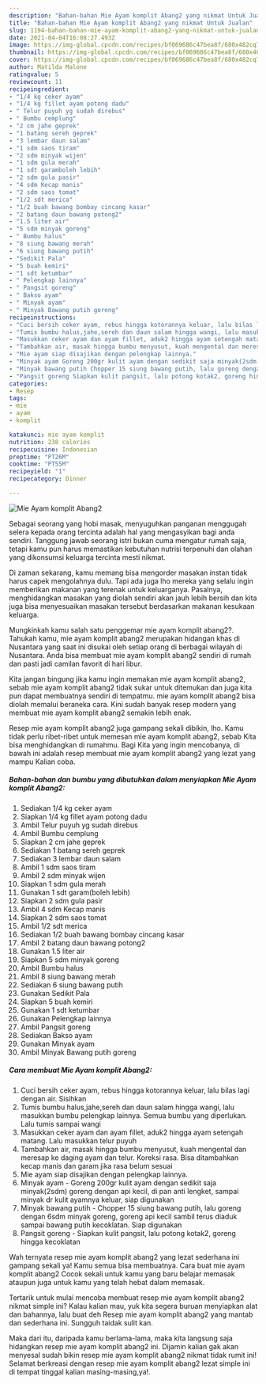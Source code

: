 ```yaml
---
description: "Bahan-bahan Mie Ayam komplit Abang2 yang nikmat Untuk Jualan"
title: "Bahan-bahan Mie Ayam komplit Abang2 yang nikmat Untuk Jualan"
slug: 1194-bahan-bahan-mie-ayam-komplit-abang2-yang-nikmat-untuk-jualan
date: 2021-04-04T16:08:27.493Z
image: https://img-global.cpcdn.com/recipes/bf069686c47bea8f/680x482cq70/mie-ayam-komplit-abang2-foto-resep-utama.jpg
thumbnail: https://img-global.cpcdn.com/recipes/bf069686c47bea8f/680x482cq70/mie-ayam-komplit-abang2-foto-resep-utama.jpg
cover: https://img-global.cpcdn.com/recipes/bf069686c47bea8f/680x482cq70/mie-ayam-komplit-abang2-foto-resep-utama.jpg
author: Matilda Malone
ratingvalue: 5
reviewcount: 11
recipeingredient:
- "1/4 kg ceker ayam"
- "1/4 kg fillet ayam potong dadu"
- " Telur puyuh yg sudah direbus"
- " Bumbu cemplung"
- "2 cm jahe geprek"
- "1 batang sereh geprek"
- "3 lembar daun salam"
- "1 sdm saos tiram"
- "2 sdm minyak wijen"
- "1 sdm gula merah"
- "1 sdt garamboleh lebih"
- "2 sdm gula pasir"
- "4 sdm Kecap manis"
- "2 sdm saos tomat"
- "1/2 sdt merica"
- "1/2 buah bawang bombay cincang kasar"
- "2 batang daun bawang potong2"
- "1.5 liter air"
- "5 sdm minyak goreng"
- " Bumbu halus"
- "8 siung bawang merah"
- "6 siung bawang putih"
- "Sedikit Pala"
- "5 buah kemiri"
- "1 sdt ketumbar"
- " Pelengkap lainnya"
- " Pangsit goreng"
- " Bakso ayam"
- " Minyak ayam"
- " Minyak Bawang putih goreng"
recipeinstructions:
- "Cuci bersih ceker ayam, rebus hingga kotorannya keluar, lalu bilas lagi dengan air. Sisihkan"
- "Tumis bumbu halus,jahe,sereh dan daun salam hingga wangi, lalu masukkan bumbu pelengkap lainnya. Semua bumbu yang diperlukan. Lalu tumis sampai wangi"
- "Masukkan ceker ayam dan ayam fillet, aduk2 hingga ayam setengah matang. Lalu masukkan telur puyuh"
- "Tambahkan air, masak hingga bumbu menyusut, kuah mengental dan meresap ke daging ayam dan telur. Koreksi rasa. Bisa ditambahkan kecap manis dan garam jika rasa belum sesuai"
- "Mie ayam siap disajikan dengan pelengkap lainnya."
- "Minyak ayam Goreng 200gr kulit ayam dengan sedikit saja minyak(2sdm) goreng dengan api kecil, di pan anti lengket, sampai minyak dr kulit ayamnya keluar, siap digunakan"
- "Minyak bawang putih Chopper 15 siung bawang putih, lalu goreng dengan 6sdm minyak goreng, goreng api kecil sambil terus diaduk sampai bawang putih kecoklatan. Siap digunakan"
- "Pangsit goreng Siapkan kulit pangsit, lalu potong kotak2, goreng hingga kecoklatan"
categories:
- Resep
tags:
- mie
- ayam
- komplit

katakunci: mie ayam komplit 
nutrition: 238 calories
recipecuisine: Indonesian
preptime: "PT26M"
cooktime: "PT55M"
recipeyield: "1"
recipecategory: Dinner

---
```



![Mie Ayam komplit Abang2](https://img-global.cpcdn.com/recipes/bf069686c47bea8f/680x482cq70/mie-ayam-komplit-abang2-foto-resep-utama.jpg)

Sebagai seorang yang hobi masak, menyuguhkan panganan menggugah selera kepada orang tercinta adalah hal yang mengasyikan bagi anda sendiri. Tanggung jawab seorang istri bukan cuma mengatur rumah saja, tetapi kamu pun harus memastikan kebutuhan nutrisi terpenuhi dan olahan yang dikonsumsi keluarga tercinta mesti nikmat.

Di zaman  sekarang, kamu memang bisa mengorder masakan instan tidak harus capek mengolahnya dulu. Tapi ada juga lho mereka yang selalu ingin memberikan makanan yang terenak untuk keluarganya. Pasalnya, menghidangkan masakan yang diolah sendiri akan jauh lebih bersih dan kita juga bisa menyesuaikan masakan tersebut berdasarkan makanan kesukaan keluarga. 



Mungkinkah kamu salah satu penggemar mie ayam komplit abang2?. Tahukah kamu, mie ayam komplit abang2 merupakan hidangan khas di Nusantara yang saat ini disukai oleh setiap orang di berbagai wilayah di Nusantara. Anda bisa membuat mie ayam komplit abang2 sendiri di rumah dan pasti jadi camilan favorit di hari libur.

Kita jangan bingung jika kamu ingin memakan mie ayam komplit abang2, sebab mie ayam komplit abang2 tidak sukar untuk ditemukan dan juga kita pun dapat membuatnya sendiri di tempatmu. mie ayam komplit abang2 bisa diolah memalui beraneka cara. Kini sudah banyak resep modern yang membuat mie ayam komplit abang2 semakin lebih enak.

Resep mie ayam komplit abang2 juga gampang sekali dibikin, lho. Kamu tidak perlu ribet-ribet untuk memesan mie ayam komplit abang2, sebab Kita bisa menghidangkan di rumahmu. Bagi Kita yang ingin mencobanya, di bawah ini adalah resep membuat mie ayam komplit abang2 yang lezat yang mampu Kalian coba.

<!--inarticleads1-->

##### Bahan-bahan dan bumbu yang dibutuhkan dalam menyiapkan Mie Ayam komplit Abang2:

1. Sediakan 1/4 kg ceker ayam
1. Siapkan 1/4 kg fillet ayam potong dadu
1. Ambil  Telur puyuh yg sudah direbus
1. Ambil  Bumbu cemplung
1. Siapkan 2 cm jahe geprek
1. Sediakan 1 batang sereh geprek
1. Sediakan 3 lembar daun salam
1. Ambil 1 sdm saos tiram
1. Ambil 2 sdm minyak wijen
1. Siapkan 1 sdm gula merah
1. Gunakan 1 sdt garam(boleh lebih)
1. Siapkan 2 sdm gula pasir
1. Ambil 4 sdm Kecap manis
1. Siapkan 2 sdm saos tomat
1. Ambil 1/2 sdt merica
1. Sediakan 1/2 buah bawang bombay cincang kasar
1. Ambil 2 batang daun bawang potong2
1. Gunakan 1.5 liter air
1. Siapkan 5 sdm minyak goreng
1. Ambil  Bumbu halus
1. Ambil 8 siung bawang merah
1. Sediakan 6 siung bawang putih
1. Gunakan Sedikit Pala
1. Siapkan 5 buah kemiri
1. Gunakan 1 sdt ketumbar
1. Gunakan  Pelengkap lainnya
1. Ambil  Pangsit goreng
1. Sediakan  Bakso ayam
1. Gunakan  Minyak ayam
1. Ambil  Minyak Bawang putih goreng




<!--inarticleads2-->

##### Cara membuat Mie Ayam komplit Abang2:

1. Cuci bersih ceker ayam, rebus hingga kotorannya keluar, lalu bilas lagi dengan air. Sisihkan
1. Tumis bumbu halus,jahe,sereh dan daun salam hingga wangi, lalu masukkan bumbu pelengkap lainnya. Semua bumbu yang diperlukan. Lalu tumis sampai wangi
1. Masukkan ceker ayam dan ayam fillet, aduk2 hingga ayam setengah matang. Lalu masukkan telur puyuh
1. Tambahkan air, masak hingga bumbu menyusut, kuah mengental dan meresap ke daging ayam dan telur. Koreksi rasa. Bisa ditambahkan kecap manis dan garam jika rasa belum sesuai
1. Mie ayam siap disajikan dengan pelengkap lainnya.
1. Minyak ayam - Goreng 200gr kulit ayam dengan sedikit saja minyak(2sdm) goreng dengan api kecil, di pan anti lengket, sampai minyak dr kulit ayamnya keluar, siap digunakan
1. Minyak bawang putih - Chopper 15 siung bawang putih, lalu goreng dengan 6sdm minyak goreng, goreng api kecil sambil terus diaduk sampai bawang putih kecoklatan. Siap digunakan
1. Pangsit goreng - Siapkan kulit pangsit, lalu potong kotak2, goreng hingga kecoklatan




Wah ternyata resep mie ayam komplit abang2 yang lezat sederhana ini gampang sekali ya! Kamu semua bisa membuatnya. Cara buat mie ayam komplit abang2 Cocok sekali untuk kamu yang baru belajar memasak ataupun juga untuk kamu yang telah hebat dalam memasak.

Tertarik untuk mulai mencoba membuat resep mie ayam komplit abang2 nikmat simple ini? Kalau kalian mau, yuk kita segera buruan menyiapkan alat dan bahannya, lalu buat deh Resep mie ayam komplit abang2 yang mantab dan sederhana ini. Sungguh taidak sulit kan. 

Maka dari itu, daripada kamu berlama-lama, maka kita langsung saja hidangkan resep mie ayam komplit abang2 ini. Dijamin kalian gak akan menyesal sudah bikin resep mie ayam komplit abang2 nikmat tidak rumit ini! Selamat berkreasi dengan resep mie ayam komplit abang2 lezat simple ini di tempat tinggal kalian masing-masing,ya!.

